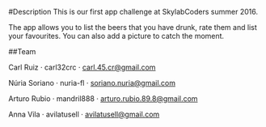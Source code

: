 #Description
This is our first app challenge at SkylabCoders summer 2016. 

The app allows you to list the beers that you have drunk, rate them and list your favourites. You can also add a picture to catch the moment. 

##Team

Carl Ruiz · carl32crc · carl.45.cr@gmail.com

Núria Soriano · nuria-fl · soriano.nuria@gmail.com

Arturo Rubio · mandril888 · arturo.rubio.89.8@gmail.com

Anna Vila · avilatusell · avilatusell@gmail.com